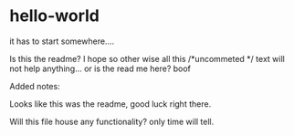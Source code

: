 # hello-world
it has to start somewhere....

Is this the readme? I hope so other wise all this /*uncommeted */ text will not help anything...
or is the read me here?  boof 

Added notes:

Looks like this was the readme, good luck right there.   

Will this file house any functionality? only time will tell.
